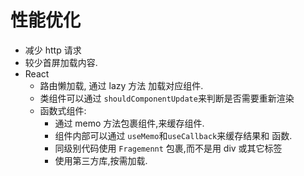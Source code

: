 # 性能优化

-   减少 http 请求
-   较少首屏加载内容.
-   React
    -   路由懒加载, 通过 lazy 方法 加载对应组件.
    -   类组件可以通过 `shouldComponentUpdate`来判断是否需要重新渲染
    -   函数式组件:
        -   通过 memo 方法包裹组件,来缓存组件.
        -   组件内部可以通过 `useMemo`和`useCallback`来缓存结果和 函数.
        -   同级别代码使用 `Fragemennt` 包裹,而不是用 div 或其它标签
        -   使用第三方库,按需加载.
